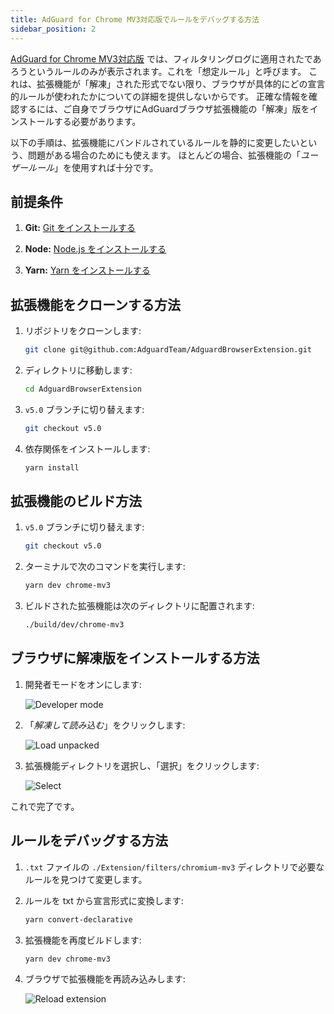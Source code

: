 ```yaml
---
title: AdGuard for Chrome MV3対応版でルールをデバッグする方法
sidebar_position: 2
---
```


[AdGuard for Chrome MV3対応版](/adguard-browser-extension/mv3-version) では、フィルタリングログに適用されたであろうというルールのみが表示されます。これを「想定ルール」と呼びます。 これは、拡張機能が「解凍」された形式でない限り、ブラウザが具体的にどの宣言的ルールが使われたかについての詳細を提供しないからです。 正確な情報を確認するには、ご自身でブラウザにAdGuardブラウザ拡張機能の「解凍」版をインストールする必要があります。

以下の手順は、拡張機能にバンドルされているルールを静的に変更したいという、問題がある場合のためにも使えます。 ほとんどの場合、拡張機能の「_ユーザールール_」を使用すれば十分です。

## 前提条件

1. **Git:** [Git をインストールする](https://git-scm.com/book/en/v2/Getting-Started-Installing-Git)

2. **Node:** [Node.js をインストールする](https://nodejs.org/en/download/package-manager)

3. **Yarn:** [Yarn をインストールする](https://classic.yarnpkg.com/lang/en/docs/install)

## 拡張機能をクローンする方法

1. リポジトリをクローンします:

    ```bash
    git clone git@github.com:AdguardTeam/AdguardBrowserExtension.git
    ```

2. ディレクトリに移動します:

    ```bash
    cd AdguardBrowserExtension
    ```

3. `v5.0` ブランチに切り替えます:

    ```bash
    git checkout v5.0
    ```

4. 依存関係をインストールします:

    ```bash
    yarn install
    ```

## 拡張機能のビルド方法

1. `v5.0` ブランチに切り替えます:

    ```bash
    git checkout v5.0
    ```

2. ターミナルで次のコマンドを実行します:

    ```bash
    yarn dev chrome-mv3
    ```

3. ビルドされた拡張機能は次のディレクトリに配置されます:

    ```bash
    ./build/dev/chrome-mv3
    ```

## ブラウザに解凍版をインストールする方法

1. 開発者モードをオンにします:

    ![Developer mode](https://cdn.adtidy.org/content/Kb/ad_blocker/browser_extension/developer_mode.png)

2. 「_解凍して読み込む_」をクリックします:

    ![Load unpacked](https://cdn.adtidy.org/content/Kb/ad_blocker/browser_extension/load_unpacked.png)

3. 拡張機能ディレクトリを選択し、「選択」をクリックします:

    ![Select](https://cdn.adtidy.org/content/Kb/ad_blocker/browser_extension/select.png)

これで完了です。

## ルールをデバッグする方法

1. `.txt` ファイルの `./Extension/filters/chromium-mv3` ディレクトリで必要なルールを見つけて変更します。

2. ルールを txt から宣言形式に変換します:

    ```bash
    yarn convert-declarative
    ```

3. 拡張機能を再度ビルドします:

    ```bash
    yarn dev chrome-mv3
    ```

4. ブラウザで拡張機能を再読み込みします:

    ![Reload extension](https://cdn.adtidy.org/content/Kb/ad_blocker/browser_extension/reload_extension.png)
